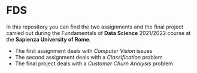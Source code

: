 # FDS
In this repository you can find the two assignments and the final project carried out during the Fundamentals of **Data Science** 2021/2022 course at the **Sapienza University of Rome**.
* The first assignment deals with *Computer Vision* issues
* The second assignment deals with a *Classification* problem
* The final project deals with a *Customer Churn Analysis* problem
